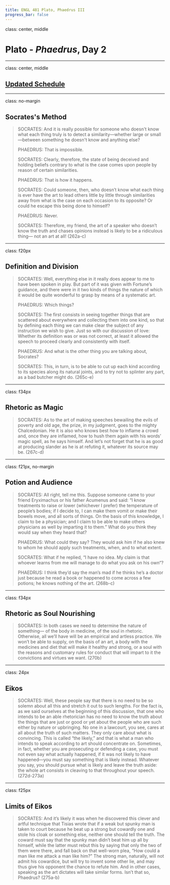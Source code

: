 ```yaml
---
title: ENGL 481 Plato, Phaedrus III
progress_bar: false
---
```

class: center, middle

# Plato - *Phaedrus*, Day 2
---
class: center, middle

## [Updated Schedule](http://atp1.us/engl481)
---
class: no-margin
## Socrates's Method

> SOCRATES: And it is really possible for someone who doesn't know what each thing truly is to detect a similarity—whether large or small—between something he doesn't know and anything else?
>
> PHAEDRUS: That is impossible.
>
> SOCRATES: Clearly, therefore, the state of being deceived and holding beliefs contrary to what is the case comes upon people by reason of certain similarities.
>
> PHAEDRUS: That is how it happens.
>
> SOCRATES: Could someone, then, who doesn’t know what each thing is ever have the art to lead others little by little through similarities away from what is the case on each occasion to its opposite? Or could he escape this being done to himself?
>
> PHAEDRUS: Never.
>
> SOCRATES: Therefore, my friend, the art of a speaker who doesn’t know the truth and chases opinions instead is likely to be a ridiculous thing—
not an art at all! (262a-c)
---
class: f20px
## Definition and Division

> SOCRATES: Well, everything else in it really does appear to me to have been spoken in play. But part of it was given with Fortune’s guidance, and there were in it two kinds of things the nature of which it would be quite wonderful to grasp by means of a systematic art.
>
> PHAEDRUS: Which things?
>
> SOCRATES: The first consists in seeing together things that are scattered about everywhere and collecting them into one kind, so that by defining each thing we can make clear the subject of any instruction we wish to give. Just so with our discussion of love: Whether its definition was or was not correct, at least it allowed the speech to proceed clearly and consistently with itself.
>
> PHAEDRUS: And what is the other thing you are talking about, Socrates?
>
> SOCRATES: This, in turn, is to be able to cut up each kind according to its species along its natural joints, and to try not to splinter any part, as a bad butcher might do. (265c-e)
---
class: f34px
## Rhetoric as Magic

> SOCRATES: As to the art of making speeches bewailing the evils of poverty and old age, the prize, in my judgment, goes to the mighty Chalcedonian. He it is also who knows best how to inflame a crowd and, once they are inflamed, how to hush them again with his words’ magic spell, as he says himself. And let’s not forget that he is as good at producing slander as he is at refuting it, whatever its source may be. (267c-d)
---
class: f21px, no-margin
## Potion and Audience

> SOCRATES: All right, tell me this. Suppose someone came to your friend Eryximachus or his father Acumenus and said: “I know treatments to raise or lower (whichever I prefer) the temperature of people’s bodies; if I decide to, I can make them vomit or make their bowels move, and all sorts of things. On the basis of this knowledge, I claim to be a physician; and I claim to be able to make others physicians as well by imparting it to them.” What do you think they would say when they heard that?
>
> PHAEDRUS: What could they say? They would ask him if he also knew to whom he should apply such treatments, when, and to what extent.
>
> SOCRATES: What if he replied, “I have no idea. My claim is that whoever learns from me will manage to do what you ask on his own“?
>
> PHAEDRUS: I think they’d say the man’s mad if he thinks he’s a doctor just because he read a book or happened to come across a few potions; he knows nothing of the art. (268b-c)
---
class: f34px
## Rhetoric as Soul Nourishing

> SOCRATES: In both cases we need to determine the nature of something— of the body in medicine, of the soul in rhetoric. Otherwise, all we’ll have will be an empirical and artless practice. We won’t be able to supply, on the basis of an art, a body with the medicines and diet that will make it healthy and strong, or a soul with the reasons and customary rules for conduct that will impart to it the convictions and virtues we want. (270b)
---
class: 24px
## Eikos

> SOCRATES: Well, these people say that there is no need to be so solemn about all this and stretch it out to such lengths. For the fact is, as we said ourselves at the beginning of this discussion, that one who intends to be
an able rhetorician has no need to know the truth about the things that
are just or good or yet about the people who are such either by nature or upbringing. No one in a lawcourt, you see, cares at all about the truth of
such matters. They only care about what is convincing. This is called “the likely,” and that is what a man who intends to speak according to art should concentrate on. Sometimes, in fact, whether you are prosecuting
or defending a case, you must not even say what actually happened, if it
was not likely to have happened—you must say something that is likely instead. Whatever you say, you should pursue what is likely and leave
the truth aside: the whole art consists in cleaving to that throughout your speech. (272d-273a)
---
class: f25px
## Limits of Eikos

> SOCRATES: And it’s likely it was when he discovered this clever and artful technique that Tisias wrote that if a weak but spunky man is taken to court because he beat up a strong but cowardly one and stole his cloak or something else, neither one should tell the truth. The coward must say that the spunky man didn’t beat him up all by himself, while the latter must rebut this by saying that only the two of them were there, and fall back on that well-worn plea, “How could a man like me attack a man like him?” The strong man, naturally, will not admit his cowardice, but will try to invent some other lie, and may thus give his opponent the chance to refute him. And in other cases, speaking as the art dictates will take similar forms. Isn’t that so, Phaedrus? (275a-b)
